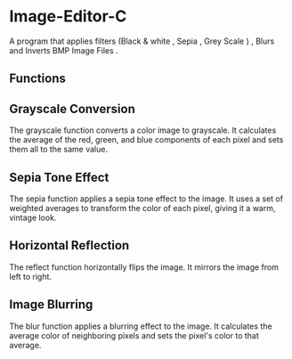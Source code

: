 # Image-Editor-C
A program that applies filters (Black & white , Sepia , Grey Scale )  , Blurs and Inverts BMP Image Files . 
## Functions
## Grayscale Conversion

The grayscale function converts a color image to grayscale. It calculates the average of the red, green, and blue components of each pixel and sets them all to the same value.
## Sepia Tone Effect

The sepia function applies a sepia tone effect to the image. It uses a set of weighted averages to transform the color of each pixel, giving it a warm, vintage look.
## Horizontal Reflection

The reflect function horizontally flips the image. It mirrors the image from left to right.
## Image Blurring

The blur function applies a blurring effect to the image. It calculates the average color of neighboring pixels and sets the pixel's color to that average.
